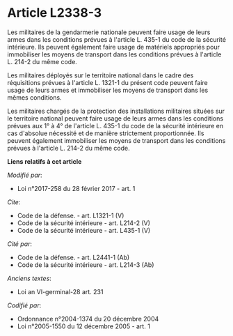 # Article L2338-3

Les militaires de la gendarmerie nationale peuvent faire usage de leurs armes dans les conditions prévues à l'article L.
435-1 du code de la sécurité intérieure. Ils peuvent également faire usage de matériels appropriés pour immobiliser les
moyens de transport dans les conditions prévues à l'article L. 214-2 du même code. 

Les militaires déployés sur le territoire national dans le cadre des réquisitions prévues à l'article L. 1321-1 du présent
code peuvent faire usage de leurs armes et immobiliser les moyens de transport dans les mêmes conditions. 

Les militaires chargés de la protection des installations militaires situées sur le territoire national peuvent faire usage
de leurs armes dans les conditions prévues aux 1° à 4° de l'article L. 435-1 du code de la sécurité intérieure en cas
d'absolue nécessité et de manière strictement proportionnée. Ils peuvent également immobiliser les moyens de transport dans
les conditions prévues à l'article L. 214-2 du même code.

**Liens relatifs à cet article**

_Modifié par_:

  - Loi n°2017-258 du 28 février 2017 - art. 1

_Cite_:

  - Code de la défense. - art. L1321-1 (V)
  - Code de la sécurité intérieure - art. L214-2 (V)
  - Code de la sécurité intérieure - art. L435-1 (V)

_Cité par_:

  - Code de la défense. - art. L2441-1 (Ab)
  - Code de la sécurité intérieure - art. L214-3 (Ab)

_Anciens textes_:

  - Loi an VI-germinal-28 art. 231

_Codifié par_:

  - Ordonnance n°2004-1374 du 20 décembre 2004
  - Loi n°2005-1550 du 12 décembre 2005 - art. 1
